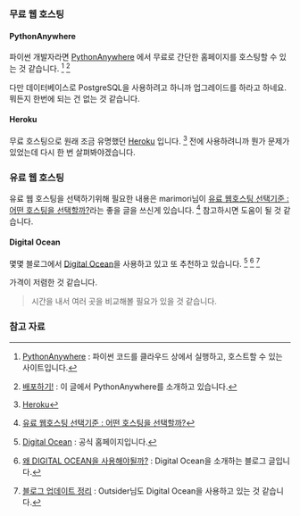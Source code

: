 ### 무료 웹 호스팅

#### PythonAnywhere

파이썬 개발자라면 [PythonAnywhere](https://www.pythonanywhere.com) 에서 무료로 간단한 홈페이지를 호스팅할 수 있는 것 같습니다. [^pythonanywhere] [^djangogirls-deploy]

다만 데이터베이스로 PostgreSQL을 사용하려고 하니까 업그레이드를 하라고 하네요. 뭐든지 한번에 되는 건 없는 것 같습니다. 

#### Heroku

무료 호스팅으로 원래 조금 유명했던 [Heroku](https://www.heroku.com/home) 입니다. [^heroku] 전에 사용하려니까 뭔가 문제가 있었는데 다시 한 번 살펴봐야겠습니다.

### 유료 웹 호스팅

유료 웹 호스팅을 선택하기위해 필요한 내용은 marimori님이 [유료 웹호스팅 선택기준 : 어떤 호스팅을 선택할까?](http://marimori.tistory.com/category/웹%20호스팅)라는 좋을 글을 쓰신게 있습니다. [^marimori-category] 참고하시면 도움이 될 것 같습니다. 

#### Digital Ocean

몇몇 블로그에서 [Digital Ocean](https://www.digitalocean.com)을 사용하고 있고 또 추천하고 있습니다. [^digitalocean] [^marimori] [^outsider-1219] 

가격이 저렴한 것 같습니다. 

> 시간을 내서 여러 곳을 비교해볼 필요가 있을 것 같습니다. 

### 참고 자료

[^pythonanywhere]: [PythonAnywhere](https://www.pythonanywhere.com) : 파이썬 코드를 클라우드 상에서 실행하고, 호스트할 수 있는 사이트입니다.

[^heroku]: [Heroku](https://www.heroku.com/home)

[^djangogirls-deploy]: [배포하기!](https://tutorial.djangogirls.org/ko/deploy/) : 이 글에서 PythonAnywhere를 소개하고 있습니다. 

[^digitalocean]: [Digital Ocean](https://www.digitalocean.com) : 공식 홈페이지입니다. 

[^marimori]: [왜 DIGITAL OCEAN을 사용해야될까?](http://marimori.tistory.com/entry/왜-DIGITA-LOCEAN을-사용해야될까) : Digital Ocean을 소개하는 블로그 글입니다. 

[^outsider-1219]: [블로그 업데이트 정리](https://blog.outsider.ne.kr/1219) : Outsider님도 Digital Ocean을 사용하고 있는 것 같습니다. 

[^marimori-category]: [유료 웹호스팅 선택기준 : 어떤 호스팅을 선택할까?](http://marimori.tistory.com/category/웹%20호스팅)
